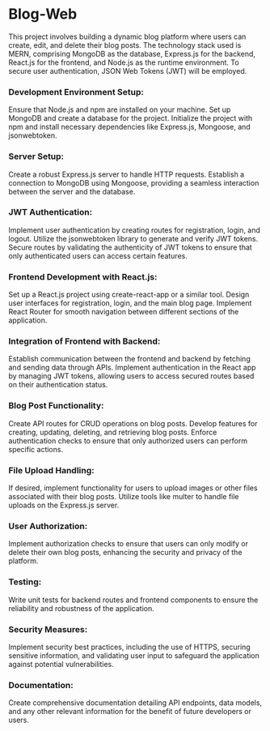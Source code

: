 # Blog-Web
This project involves building a dynamic blog platform where users can create, edit, and delete their blog posts. The technology stack used is MERN, comprising MongoDB as the database, Express.js for the backend, React.js for the frontend, and Node.js as the runtime environment. To secure user authentication, JSON Web Tokens (JWT) will be employed.

<h3>Development Environment Setup:</h3>
Ensure that Node.js and npm are installed on your machine. Set up MongoDB and create a database for the project. Initialize the project with npm and install necessary dependencies like Express.js, Mongoose, and jsonwebtoken.

<h3>Server Setup:</h3>
Create a robust Express.js server to handle HTTP requests. Establish a connection to MongoDB using Mongoose, providing a seamless interaction between the server and the database.

<h3>JWT Authentication:</h3>
Implement user authentication by creating routes for registration, login, and logout. Utilize the jsonwebtoken library to generate and verify JWT tokens. Secure routes by validating the authenticity of JWT tokens to ensure that only authenticated users can access certain features.

<h3>Frontend Development with React.js:</h3>
Set up a React.js project using create-react-app or a similar tool. Design user interfaces for registration, login, and the main blog page. Implement React Router for smooth navigation between different sections of the application.

<h3>Integration of Frontend with Backend:</h3>
Establish communication between the frontend and backend by fetching and sending data through APIs. Implement authentication in the React app by managing JWT tokens, allowing users to access secured routes based on their authentication status.

<h3>Blog Post Functionality:</h3>
Create API routes for CRUD operations on blog posts. Develop features for creating, updating, deleting, and retrieving blog posts. Enforce authentication checks to ensure that only authorized users can perform specific actions.

<h3>File Upload Handling:</h3>
If desired, implement functionality for users to upload images or other files associated with their blog posts. Utilize tools like multer to handle file uploads on the Express.js server.

<h3>User Authorization:</h3>
Implement authorization checks to ensure that users can only modify or delete their own blog posts, enhancing the security and privacy of the platform.

<h3>Testing:</h3>
Write unit tests for backend routes and frontend components to ensure the reliability and robustness of the application.

<h3>Security Measures:</h3>
Implement security best practices, including the use of HTTPS, securing sensitive information, and validating user input to safeguard the application against potential vulnerabilities.

<h3>Documentation:</h3>
Create comprehensive documentation detailing API endpoints, data models, and any other relevant information for the benefit of future developers or users.

